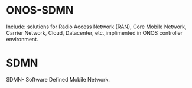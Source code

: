 # ONOS-SDMN
Include: solutions for Radio Access Network (RAN), Core Mobile Network, Carrier Network, Cloud, Datacenter, etc.,implimented in ONOS controller environment.
# SDMN
SDMN- Software Defined Mobile Network.
